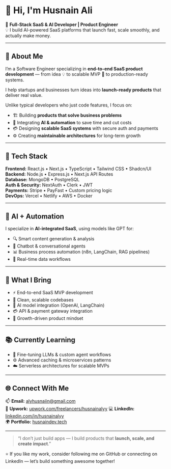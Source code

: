 # 👋 Hi, I'm Husnain Ali  

🚀 **Full-Stack SaaS & AI Developer | Product Engineer**  
💡 I build AI-powered SaaS platforms that launch fast, scale smoothly, and actually make money.

---

## 🧠 About Me  
I’m a Software Engineer specializing in **end-to-end SaaS product development** — from idea 💡 to scalable MVP 🚀 to production-ready systems.  

I help startups and businesses turn ideas into **launch-ready products** that deliver real value.  

Unlike typical developers who just code features, I focus on:

- 🏗️ Building **products that solve business problems**  
- 🤖 Integrating **AI & automation** to save time and cut costs  
- 💳 Designing **scalable SaaS systems** with secure auth and payments  
- ⚙️ Creating **maintainable architectures** for long-term growth  

---

## 🧩 Tech Stack

**Frontend:** React.js • Next.js • TypeScript • Tailwind CSS • Shadcn/UI  
**Backend:** Node.js • Express.js • Next.js API Routes  
**Database:** MongoDB • PostgreSQL  
**Auth & Security:** NextAuth • Clerk • JWT  
**Payments:** Stripe • PayFast • Custom pricing logic  
**DevOps:** Vercel • Netlify • AWS • Docker  

---

## 🧠 AI + Automation
I specialize in **AI-integrated SaaS**, using models like GPT for:

- 🔍 Smart content generation & analysis  
- 💬 Chatbot & conversational agents  
- 📊 Business process automation (n8n, LangChain, RAG pipelines)  
- 🧾 Real-time data workflows  

---

## 🎯 What I Bring
- ⚡ End-to-end SaaS MVP development  
- 🧼 Clean, scalable codebases  
- 🤖 AI model integration (OpenAI, LangChain)  
- 💳 API & payment gateway integration  
- 🚀 Growth-driven product mindset  

---

## 📚 Currently Learning
- 🧩 Fine-tuning LLMs & custom agent workflows  
- ⚙️ Advanced caching & microservices patterns  
- ☁️ Serverless architectures for scalable MVPs  

---

## 🌐 Connect With Me

📫 **Email:** [alyhusnaiin@gmail.com](mailto:alyhusnaiin@gmail.com)  
💼 **Upwork:** [upwork.com/freelancers/husnainalyy]([https://www.upwork.com/freelancers/husnainalyy](https://www.upwork.com/freelancers/~01ffc0767703157267?mp_source=share)) 
💻 **LinkedIn:** [linkedin.com/in/husnainalyy](https://linkedin.com/in/husnainalyy)  
🌍 **Portfolio:** [husnaindev.tech](https://husnaindev.tech)

---

> “I don’t just build apps — I build products that **launch, scale, and create impact**.”  

⭐️ If you like my work, consider following me on GitHub or connecting on LinkedIn — let’s build something awesome together!
